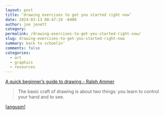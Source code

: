 ```yaml
---
layout: post
title: ‘drawing exercises to get you started right now’
date: 2024-03-13 08:47:19 -0400
author: joe jenett
category: 
permalink: /drawing-exercises-to-get-you-started-right-now/
slug: drawing-exercises-to-get-you-started-right-now
summary: back to schoolin’
comments: false
categories:
  - art
  - graphics
  - resources
---
```

<a title="A quick beginner’s guide to drawing - Ralph Ammer" href="https://ralphammer.com/a-quick-beginners-guide-to-drawing/">A quick beginner’s guide to drawing - Ralph Ammer</a>
<blockquote><p>The basic craft of drawing is about two things: you learn to control your hand and to see.</p></blockquote>
[<a href="https://pinboard.in/u:angusm">angusm</a>]

<a href="https://brid.gy/publish/mastodon"></a>